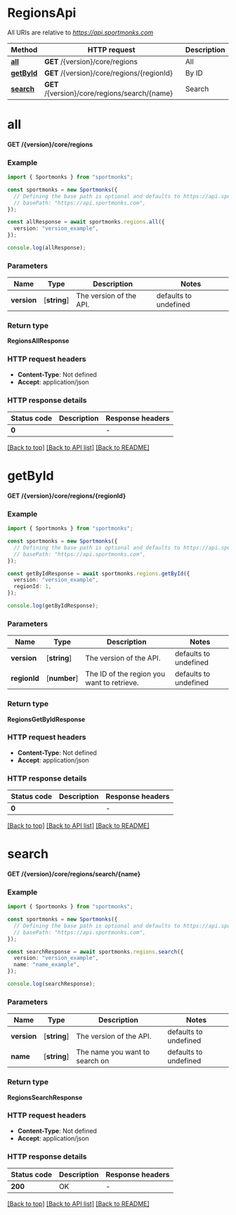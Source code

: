# RegionsApi

All URIs are relative to *https://api.sportmonks.com*

Method | HTTP request | Description
------------- | ------------- | -------------
[**all**](RegionsApi.md#all) | **GET** /{version}/core/regions | All
[**getById**](RegionsApi.md#getById) | **GET** /{version}/core/regions/{regionId} | By ID
[**search**](RegionsApi.md#search) | **GET** /{version}/core/regions/search/{name} | Search


# **all**

#### **GET** /{version}/core/regions


### Example


```typescript
import { Sportmonks } from "sportmonks";

const sportmonks = new Sportmonks({
  // Defining the base path is optional and defaults to https://api.sportmonks.com
  // basePath: "https://api.sportmonks.com",
});

const allResponse = await sportmonks.regions.all({
  version: "version_example",
});

console.log(allResponse);
```


### Parameters

Name | Type | Description  | Notes
------------- | ------------- | ------------- | -------------
 **version** | [**string**] | The version of the API. | defaults to undefined


### Return type

**RegionsAllResponse**

### HTTP request headers

 - **Content-Type**: Not defined
 - **Accept**: application/json


### HTTP response details
| Status code | Description | Response headers |
|-------------|-------------|------------------|
**0** |  |  -  |

[[Back to top]](#) [[Back to API list]](../README.md#documentation-for-api-endpoints) [[Back to README]](../README.md)

# **getById**

#### **GET** /{version}/core/regions/{regionId}


### Example


```typescript
import { Sportmonks } from "sportmonks";

const sportmonks = new Sportmonks({
  // Defining the base path is optional and defaults to https://api.sportmonks.com
  // basePath: "https://api.sportmonks.com",
});

const getByIdResponse = await sportmonks.regions.getById({
  version: "version_example",
  regionId: 1,
});

console.log(getByIdResponse);
```


### Parameters

Name | Type | Description  | Notes
------------- | ------------- | ------------- | -------------
 **version** | [**string**] | The version of the API. | defaults to undefined
 **regionId** | [**number**] | The ID of the region you want to retrieve. | defaults to undefined


### Return type

**RegionsGetByIdResponse**

### HTTP request headers

 - **Content-Type**: Not defined
 - **Accept**: application/json


### HTTP response details
| Status code | Description | Response headers |
|-------------|-------------|------------------|
**0** |  |  -  |

[[Back to top]](#) [[Back to API list]](../README.md#documentation-for-api-endpoints) [[Back to README]](../README.md)

# **search**

#### **GET** /{version}/core/regions/search/{name}


### Example


```typescript
import { Sportmonks } from "sportmonks";

const sportmonks = new Sportmonks({
  // Defining the base path is optional and defaults to https://api.sportmonks.com
  // basePath: "https://api.sportmonks.com",
});

const searchResponse = await sportmonks.regions.search({
  version: "version_example",
  name: "name_example",
});

console.log(searchResponse);
```


### Parameters

Name | Type | Description  | Notes
------------- | ------------- | ------------- | -------------
 **version** | [**string**] | The version of the API. | defaults to undefined
 **name** | [**string**] | The name you want to search on | defaults to undefined


### Return type

**RegionsSearchResponse**

### HTTP request headers

 - **Content-Type**: Not defined
 - **Accept**: application/json


### HTTP response details
| Status code | Description | Response headers |
|-------------|-------------|------------------|
**200** | OK |  -  |

[[Back to top]](#) [[Back to API list]](../README.md#documentation-for-api-endpoints) [[Back to README]](../README.md)


